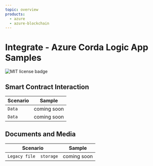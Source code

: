 ```yaml
---
topic: overview
products:
  - azure
  - azure-blockchain	
---
```


# Integrate - Azure Corda Logic App Samples
![MIT license badge](https://img.shields.io/badge/license-MIT-green.svg)

## Smart Contract Interaction 

| Scenario | Sample |
|-------------|-------------|
| `Data`       | coming soon |
| `Data`       | coming soon |

## Documents and Media 
| Scenario | Sample |
|-------------|-------------|
| `Legacy file  storage`       | coming soon |